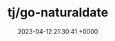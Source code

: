 ---
title: "tj/go-naturaldate"
link: "https://github.com/tj/go-naturaldate"
date: "2023-04-12 21:30:41 +0000"
description: "Natural date/time parsing for Go."
category: "github"
---